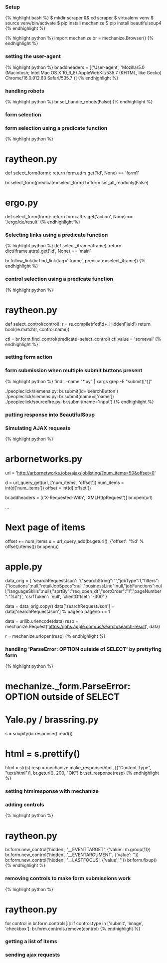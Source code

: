 ### Setup
{% highlight bash %}
  $ mkdir scraper && cd scraper
  $ virtualenv venv
  $ source venv/bin/activate
  $ pip install mechanize
  $ pip install beautifulsoup4
{% endhighlight %}

{% highlight python %}
  import mechanize
  br = mechanize.Browser()
{% endhighlight %}

### setting the user-agent

{% highlight python %}
  br.addheaders = [('User-agent',
                    'Mozilla/5.0 (Macintosh; Intel Mac OS X 10_6_8) AppleWebKit/535.7 (KHTML, like Gecko) Chrome/16.0.912.63 Safari/535.7')]
{% endhighlight %}

### handling robots

{% highlight python %}
  br.set_handle_robots(False)
{% endhighlight %}

### form selection

### form selection using a predicate function

{% highlight python %}
  # raytheon.py
  def select_form(form):
    return form.attrs.get('id', None) == 'form1'

  br.select_form(predicate=select_form)
  br.form.set_all_readonly(False)

  # ergo.py
  def select_form(form):
    return form.attrs.get('action', None) == '/ergo/de/result'
{% endhighlight %}

### Selecting links using a predicate function

{% highlight python %}
  def select_iframe(iframe):
    return dict(iframe.attrs).get('id', None) == 'main'

  br.follow_link(br.find_link(tag='iframe', predicate=select_iframe))
{% endhighlight %}

### control selection using a predicate function

{% highlight python %}
  # raytheon.py
  def select_control(control):
    r = re.compile(r'ctl\d+_HiddenField')
    return bool(re.match(r, control.name))

  ctl = br.form.find_control(predicate=select_control)
  ctl.value = 'someval'
{% endhighlight %}

### setting form action

### form submission when multiple submit buttons present

{% highlight python %}
  find . -name "*.py" | xargs grep -E "submit\([^)]"

  ./peopleclick/siemens.py:        br.submit(id='searchButton')
  ./peopleclick/siemens.py:        br.submit(name=i['name'])
  ./peopleclick/sourcefire.py:     br.submit(name='input')
{% endhighlight %}

### putting response into BeautifulSoup

### Simulating AJAX requests

{% highlight python %}
  # arbornetworks.py
  url = 'http://arbornetworks.jobs/ajax/joblisting/?num_items=50&offset=0'

  d = url_query_get(url, ['num_items', 'offset'])
  num_items = int(d['num_items'])
  offset = int(d['offset'])

  br.addheaders = [('X-Requested-With', 'XMLHttpRequest')]
  br.open(url)

  ...

  # Next page of items  
  offset += num_items
  u = url_query_add(br.geturl(), {'offset': '%d' % offset}.items())
  br.open(u)

  # apple.py
  data_orig = { 'searchRequestJson': '{"searchString":"","jobType":1,"filters":{"locations":null,"retailJobSpecs":null,"businessLine":null,"jobFunctions":null,"languageSkills":null},"sortBy":"req_open_dt","sortOrder":"1","pageNumber":"%d"}',
                 'csrfToken': 'null',
                 'clientOffset': '-300'
               }

  data = data_orig.copy()
  data['searchRequestJson'] = data['searchRequestJson'] % pageno
  pageno += 1

  data = urllib.urlencode(data)
  resp = mechanize.Request('https://jobs.apple.com/us/search/search-result', data)

  r = mechanize.urlopen(resp)
{% endhighlight %}

### handling 'ParseError: OPTION outside of SELECT' by prettyfing form

{% highlight python %}
  # mechanize._form.ParseError: OPTION outside of SELECT
  # Yale.py / brassring.py
  
  s = soupify(br.response().read())
  # html = s.prettify()                                                                                                                                                   
  html = str(s)
  resp = mechanize.make_response(html, [("Content-Type", "text/html")],
                                 br.geturl(), 200, "OK")
  br.set_response(resp)
{% endhighlight %}

### setting htmlresponse with mechanize

### adding controls

{% highlight python %}
  # raytheon.py
  br.form.new_control('hidden', '__EVENTTARGET',   {'value': m.group(1)})
  br.form.new_control('hidden', '__EVENTARGUMENT', {'value': ''})
  br.form.new_control('hidden', '__LASTFOCUS',     {'value': ''})
  br.form.fixup()
{% endhighlight %}

### removing controls to make form submissions work

{% highlight python %}
  # raytheon.py
  for control in br.form.controls[:]:
    if control.type in ['submit', 'image', 'checkbox']:
      br.form.controls.remove(control)
{% endhighlight %}

### getting a list of items

### sending ajax requests
